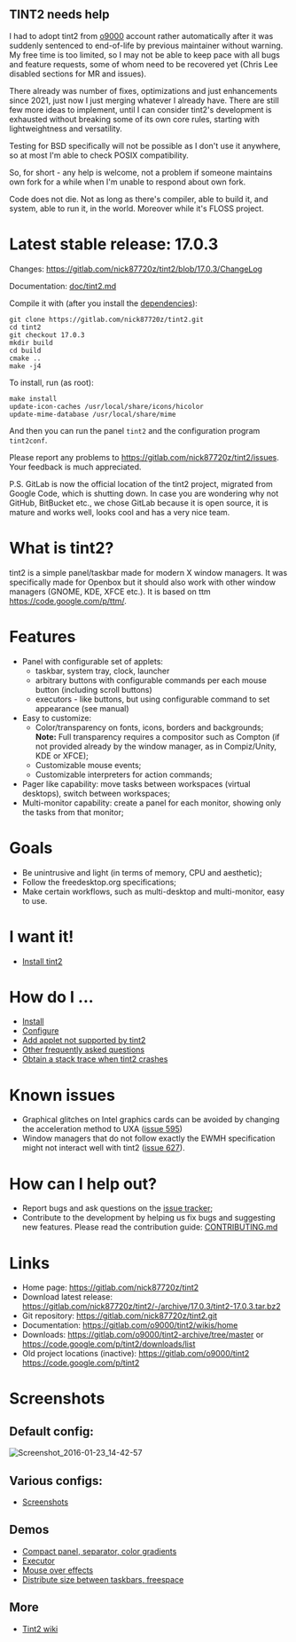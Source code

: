 ## TINT2 needs help

I had to adopt tint2 from [o9000](https://gitlab.com/o9000/tint2) account rather automatically after it was suddenly sentenced to end-of-life by previous maintainer without warning. My free time is too limited, so I may not be able to keep pace with all bugs and feature requests, some of whom need to be recovered yet (Chris Lee disabled sections for MR and issues).

There already was number of fixes, optimizations and just enhancements since 2021, just now I just merging whatever I already have. There are still few more ideas to implement, until I can consider tint2's development is exhausted without breaking some of its own core rules, starting with lightweightness and versatility.

Testing for BSD specifically will not be possible as I don't use it anywhere, so at most I'm able to check POSIX compatibility.

So, for short - any help is welcome, not a problem if someone maintains own fork for a while when I'm unable to respond about own fork.

Code does not die. Not as long as there's compiler, able to build it, and system, able to run it, in the world. Moreover while it's FLOSS project.

# Latest stable release: 17.0.3

Changes: https://gitlab.com/nick87720z/tint2/blob/17.0.3/ChangeLog

Documentation: [doc/tint2.md](doc/tint2.md)

Compile it with (after you install the [dependencies](https://gitlab.com/o9000/tint2/wikis/Install#dependencies)):

```
git clone https://gitlab.com/nick87720z/tint2.git
cd tint2
git checkout 17.0.3
mkdir build
cd build
cmake ..
make -j4
```

To install, run (as root):

```
make install
update-icon-caches /usr/local/share/icons/hicolor
update-mime-database /usr/local/share/mime
```

And then you can run the panel `tint2` and the configuration program `tint2conf`.

Please report any problems to https://gitlab.com/nick87720z/tint2/issues. Your feedback is much appreciated.

P.S. GitLab is now the official location of the tint2 project, migrated from Google Code, which is shutting down. In case you are wondering why not GitHub, BitBucket etc., we chose GitLab because it is open source, it is mature and works well, looks cool and has a very nice team.

# What is tint2?

tint2 is a simple panel/taskbar made for modern X window managers. It was specifically made for Openbox but it should also work with other window managers (GNOME, KDE, XFCE etc.). It is based on ttm https://code.google.com/p/ttm/.

# Features

  * Panel with configurable set of applets:
    - taskbar, system tray, clock, launcher
    - arbitrary buttons with configurable commands per each mouse button (including scroll buttons)
    - executors - like buttons, but using configurable command to set appearance (see manual)
  * Easy to customize:
    - Color/transparency on fonts, icons, borders and backgrounds;  
    **Note:** Full transparency requires a compositor such as Compton (if not provided already by the window manager, as in Compiz/Unity, KDE or XFCE);
    - Customizable mouse events;
    - Customizable interpreters for action commands;
  * Pager like capability: move tasks between workspaces (virtual desktops), switch between workspaces;
  * Multi-monitor capability: create a panel for each monitor, showing only the tasks from that monitor;

# Goals

  * Be unintrusive and light (in terms of memory, CPU and aesthetic);
  * Follow the freedesktop.org specifications;
  * Make certain workflows, such as multi-desktop and multi-monitor, easy to use.

# I want it!

  * [Install tint2](https://gitlab.com/o9000/tint2/wikis/Install)

# How do I ...

  * [Install](https://gitlab.com/o9000/tint2/wikis/Install)
  * [Configure](https://gitlab.com/nick87720z/tint2/blob/master/doc/tint2.md)
  * [Add applet not supported by tint2](https://gitlab.com/o9000/tint2/wikis/ThirdPartyApplets)
  * [Other frequently asked questions](https://gitlab.com/o9000/tint2/wikis/FAQ)
  * [Obtain a stack trace when tint2 crashes](https://gitlab.com/o9000/tint2/wikis/Debug)

# Known issues

  * Graphical glitches on Intel graphics cards can be avoided by changing the acceleration method to UXA ([issue 595](https://gitlab.com/o9000/tint2/issues/595))
  * Window managers that do not follow exactly the EWMH specification might not interact well with tint2 ([issue 627](https://gitlab.com/o9000/tint2/issues/627)).

# How can I help out?

  * Report bugs and ask questions on the [issue tracker](https://gitlab.com/nick87720z/tint2/issues);
  * Contribute to the development by helping us fix bugs and suggesting new features. Please read the contribution guide: [CONTRIBUTING.md](CONTRIBUTING.md)

# Links
  * Home page: https://gitlab.com/nick87720z/tint2
  * Download latest release: https://gitlab.com/nick87720z/tint2/-/archive/17.0.3/tint2-17.0.3.tar.bz2
  * Git repository: https://gitlab.com/nick87720z/tint2.git
  * Documentation: https://gitlab.com/o9000/tint2/wikis/home
  * Downloads: https://gitlab.com/o9000/tint2-archive/tree/master or https://code.google.com/p/tint2/downloads/list
  * Old project locations (inactive): https://gitlab.com/o9000/tint2 https://code.google.com/p/tint2

# Screenshots

## Default config:

![Screenshot_2016-01-23_14-42-57](https://gitlab.com/nick87720z/tint2/uploads/948fa74eca60864352a033580350b4c3/Screenshot_2016-01-23_14-42-57.png)

## Various configs:

* [Screenshots](https://gitlab.com/o9000/tint2/wikis/screenshots)

## Demos

* [Compact panel, separator, color gradients](https://gitlab.com/o9000/tint2/wikis/whats-new-0.13.0.gif)
* [Executor](https://gitlab.com/o9000/tint2/wikis/whats-new-0.12.4.gif)
* [Mouse over effects](https://gitlab.com/o9000/tint2/wikis/whats-new-0.12.3.gif)
* [Distribute size between taskbars, freespace](https://gitlab.com/o9000/tint2/wikis/whats-new-0.12.gif)

## More

* [Tint2 wiki](https://gitlab.com/o9000/tint2/wikis/Home)
